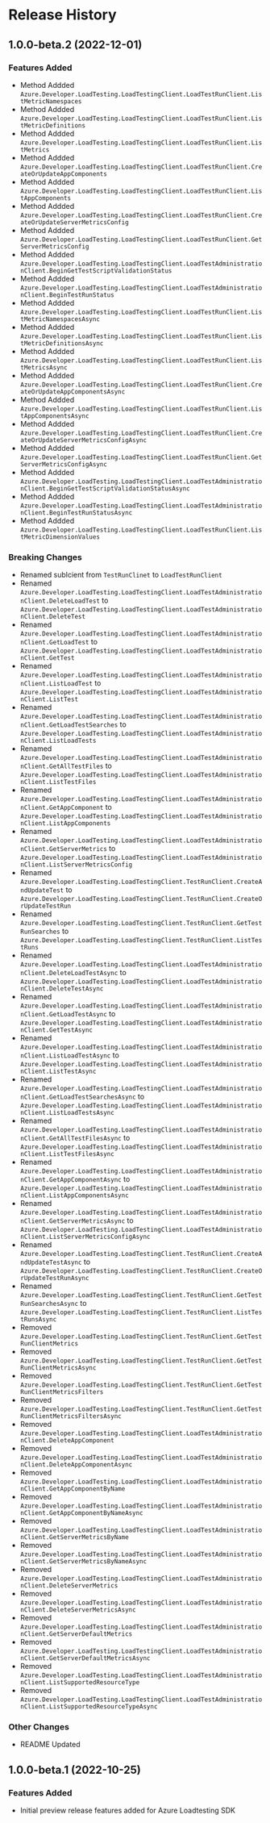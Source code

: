 # Release History

## 1.0.0-beta.2 (2022-12-01)

### Features Added
- Method Addded `Azure.Developer.LoadTesting.LoadTestingClient.LoadTestRunClient.ListMetricNamespaces`
- Method Addded `Azure.Developer.LoadTesting.LoadTestingClient.LoadTestRunClient.ListMetricDefinitions`
- Method Addded `Azure.Developer.LoadTesting.LoadTestingClient.LoadTestRunClient.ListMetrics`
- Method Addded `Azure.Developer.LoadTesting.LoadTestingClient.LoadTestRunClient.CreateOrUpdateAppComponents`
- Method Addded `Azure.Developer.LoadTesting.LoadTestingClient.LoadTestRunClient.ListAppComponents`
- Method Addded `Azure.Developer.LoadTesting.LoadTestingClient.LoadTestRunClient.CreateOrUpdateServerMetricsConfig`
- Method Addded `Azure.Developer.LoadTesting.LoadTestingClient.LoadTestRunClient.GetServerMetricsConfig`
- Method Addded `Azure.Developer.LoadTesting.LoadTestingClient.LoadTestAdministrationClient.BeginGetTestScriptValidationStatus`
- Method Addded `Azure.Developer.LoadTesting.LoadTestingClient.LoadTestAdministrationClient.BeginTestRunStatus`
- Method Addded `Azure.Developer.LoadTesting.LoadTestingClient.LoadTestRunClient.ListMetricNamespacesAsync`
- Method Addded `Azure.Developer.LoadTesting.LoadTestingClient.LoadTestRunClient.ListMetricDefinitionsAsync`
- Method Addded `Azure.Developer.LoadTesting.LoadTestingClient.LoadTestRunClient.ListMetricsAsync`
- Method Addded `Azure.Developer.LoadTesting.LoadTestingClient.LoadTestRunClient.CreateOrUpdateAppComponentsAsync`
- Method Addded `Azure.Developer.LoadTesting.LoadTestingClient.LoadTestRunClient.ListAppComponentsAsync`
- Method Addded `Azure.Developer.LoadTesting.LoadTestingClient.LoadTestRunClient.CreateOrUpdateServerMetricsConfigAsync`
- Method Addded `Azure.Developer.LoadTesting.LoadTestingClient.LoadTestRunClient.GetServerMetricsConfigAsync`
- Method Addded `Azure.Developer.LoadTesting.LoadTestingClient.LoadTestAdministrationClient.BeginGetTestScriptValidationStatusAsync`
- Method Addded `Azure.Developer.LoadTesting.LoadTestingClient.LoadTestAdministrationClient.BeginTestRunStatusAsync`
- Method Addded `Azure.Developer.LoadTesting.LoadTestingClient.LoadTestRunClient.ListMetricDimensionValues`

### Breaking Changes
- Renamed sublcient from `TestRunClinet` to `LoadTestRunClient`
- Renamed `Azure.Developer.LoadTesting.LoadTestingClient.LoadTestAdministrationClient.DeleteLoadTest` to `Azure.Developer.LoadTesting.LoadTestingClient.LoadTestAdministrationClient.DeleteTest`
- Renamed `Azure.Developer.LoadTesting.LoadTestingClient.LoadTestAdministrationClient.GetLoadTest` to `Azure.Developer.LoadTesting.LoadTestingClient.LoadTestAdministrationClient.GetTest`
- Renamed `Azure.Developer.LoadTesting.LoadTestingClient.LoadTestAdministrationClient.ListLoadTest` to `Azure.Developer.LoadTesting.LoadTestingClient.LoadTestAdministrationClient.ListTest`
- Renamed `Azure.Developer.LoadTesting.LoadTestingClient.LoadTestAdministrationClient.GetLoadTestSearches` to `Azure.Developer.LoadTesting.LoadTestingClient.LoadTestAdministrationClient.ListLoadTests`
- Renamed `Azure.Developer.LoadTesting.LoadTestingClient.LoadTestAdministrationClient.GetAllTestFiles` to `Azure.Developer.LoadTesting.LoadTestingClient.LoadTestAdministrationClient.ListTestFiles`
- Renamed `Azure.Developer.LoadTesting.LoadTestingClient.LoadTestAdministrationClient.GetAppComponent` to `Azure.Developer.LoadTesting.LoadTestingClient.LoadTestAdministrationClient.ListAppComponents`
- Renamed `Azure.Developer.LoadTesting.LoadTestingClient.LoadTestAdministrationClient.GetServerMetrics` to `Azure.Developer.LoadTesting.LoadTestingClient.LoadTestAdministrationClient.ListServerMetricsConfig`
- Renamed `Azure.Developer.LoadTesting.LoadTestingClient.TestRunClient.CreateAndUpdateTest` to `Azure.Developer.LoadTesting.LoadTestingClient.TestRunClient.CreateOrUpdateTestRun`
- Renamed `Azure.Developer.LoadTesting.LoadTestingClient.TestRunClient.GetTestRunSearches` to `Azure.Developer.LoadTesting.LoadTestingClient.TestRunClient.ListTestRuns`
- Renamed `Azure.Developer.LoadTesting.LoadTestingClient.LoadTestAdministrationClient.DeleteLoadTestAsync` to `Azure.Developer.LoadTesting.LoadTestingClient.LoadTestAdministrationClient.DeleteTestAsync`
- Renamed `Azure.Developer.LoadTesting.LoadTestingClient.LoadTestAdministrationClient.GetLoadTestAsync` to `Azure.Developer.LoadTesting.LoadTestingClient.LoadTestAdministrationClient.GetTestAsync`
- Renamed `Azure.Developer.LoadTesting.LoadTestingClient.LoadTestAdministrationClient.ListLoadTestAsync` to `Azure.Developer.LoadTesting.LoadTestingClient.LoadTestAdministrationClient.ListTestAsync`
- Renamed `Azure.Developer.LoadTesting.LoadTestingClient.LoadTestAdministrationClient.GetLoadTestSearchesAsync` to `Azure.Developer.LoadTesting.LoadTestingClient.LoadTestAdministrationClient.ListLoadTestsAsync`
- Renamed `Azure.Developer.LoadTesting.LoadTestingClient.LoadTestAdministrationClient.GetAllTestFilesAsync` to `Azure.Developer.LoadTesting.LoadTestingClient.LoadTestAdministrationClient.ListTestFilesAsync`
- Renamed `Azure.Developer.LoadTesting.LoadTestingClient.LoadTestAdministrationClient.GetAppComponentAsync` to `Azure.Developer.LoadTesting.LoadTestingClient.LoadTestAdministrationClient.ListAppComponentsAsync`
- Renamed `Azure.Developer.LoadTesting.LoadTestingClient.LoadTestAdministrationClient.GetServerMetricsAsync` to `Azure.Developer.LoadTesting.LoadTestingClient.LoadTestAdministrationClient.ListServerMetricsConfigAsync`
- Renamed `Azure.Developer.LoadTesting.LoadTestingClient.TestRunClient.CreateAndUpdateTestAsync` to `Azure.Developer.LoadTesting.LoadTestingClient.TestRunClient.CreateOrUpdateTestRunAsync`
- Renamed `Azure.Developer.LoadTesting.LoadTestingClient.TestRunClient.GetTestRunSearchesAsync` to `Azure.Developer.LoadTesting.LoadTestingClient.TestRunClient.ListTestRunsAsync`
- Removed `Azure.Developer.LoadTesting.LoadTestingClient.TestRunClient.GetTestRunClientMetrics`
- Removed `Azure.Developer.LoadTesting.LoadTestingClient.TestRunClient.GetTestRunClientMetricsAsync`
- Removed `Azure.Developer.LoadTesting.LoadTestingClient.TestRunClient.GetTestRunClientMetricsFilters`
- Removed `Azure.Developer.LoadTesting.LoadTestingClient.TestRunClient.GetTestRunClientMetricsFiltersAsync`
- Removed `Azure.Developer.LoadTesting.LoadTestingClient.LoadTestAdministrationClient.DeleteAppComponent`
- Removed `Azure.Developer.LoadTesting.LoadTestingClient.LoadTestAdministrationClient.DeleteAppComponentAsync`
- Removed `Azure.Developer.LoadTesting.LoadTestingClient.LoadTestAdministrationClient.GetAppComponentByName`
- Removed `Azure.Developer.LoadTesting.LoadTestingClient.LoadTestAdministrationClient.GetAppComponentByNameAsync`
- Removed `Azure.Developer.LoadTesting.LoadTestingClient.LoadTestAdministrationClient.GetServerMetricsByName`
- Removed `Azure.Developer.LoadTesting.LoadTestingClient.LoadTestAdministrationClient.GetServerMetricsByNameAsync`
- Removed `Azure.Developer.LoadTesting.LoadTestingClient.LoadTestAdministrationClient.DeleteServerMetrics`
- Removed `Azure.Developer.LoadTesting.LoadTestingClient.LoadTestAdministrationClient.DeleteServerMetricsAsync`
- Removed `Azure.Developer.LoadTesting.LoadTestingClient.LoadTestAdministrationClient.GetServerDefaultMetrics`
- Removed `Azure.Developer.LoadTesting.LoadTestingClient.LoadTestAdministrationClient.GetServerDefaultMetricsAsync`
- Removed `Azure.Developer.LoadTesting.LoadTestingClient.LoadTestAdministrationClient.ListSupportedResourceType`
- Removed `Azure.Developer.LoadTesting.LoadTestingClient.LoadTestAdministrationClient.ListSupportedResourceTypeAsync`

### Other Changes
- README Updated 

## 1.0.0-beta.1 (2022-10-25)

### Features Added
- Initial preview release features added for Azure Loadtesting SDK

